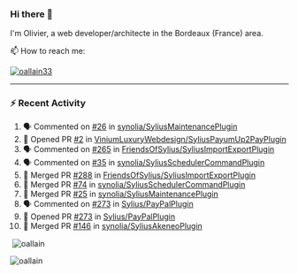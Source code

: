 ### Hi there 👋

I'm Olivier, a web developer/architecte in the Bordeaux (France) area.

📫 How to reach me:

<p> <a href="https://twitter.com/oallain33" target="blank"><img src="https://img.shields.io/twitter/follow/oallain33?logo=twitter&style=for-the-badge" alt="oallain33" /></a> </p>

---

### :zap: Recent Activity

<!--START_SECTION:activity-->
1. 🗣 Commented on [#26](https://github.com/synolia/SyliusMaintenancePlugin/issues/26) in [synolia/SyliusMaintenancePlugin](https://github.com/synolia/SyliusMaintenancePlugin)
2. 💪 Opened PR [#2](https://github.com/ViniumLuxuryWebdesign/SyliusPayumUp2PayPlugin/pull/2) in [ViniumLuxuryWebdesign/SyliusPayumUp2PayPlugin](https://github.com/ViniumLuxuryWebdesign/SyliusPayumUp2PayPlugin)
3. 🗣 Commented on [#265](https://github.com/FriendsOfSylius/SyliusImportExportPlugin/issues/265) in [FriendsOfSylius/SyliusImportExportPlugin](https://github.com/FriendsOfSylius/SyliusImportExportPlugin)
4. 🗣 Commented on [#35](https://github.com/synolia/SyliusSchedulerCommandPlugin/issues/35) in [synolia/SyliusSchedulerCommandPlugin](https://github.com/synolia/SyliusSchedulerCommandPlugin)
5. 🎉 Merged PR [#288](https://github.com/FriendsOfSylius/SyliusImportExportPlugin/pull/288) in [FriendsOfSylius/SyliusImportExportPlugin](https://github.com/FriendsOfSylius/SyliusImportExportPlugin)
6. 🎉 Merged PR [#74](https://github.com/synolia/SyliusSchedulerCommandPlugin/pull/74) in [synolia/SyliusSchedulerCommandPlugin](https://github.com/synolia/SyliusSchedulerCommandPlugin)
7. 🎉 Merged PR [#25](https://github.com/synolia/SyliusMaintenancePlugin/pull/25) in [synolia/SyliusMaintenancePlugin](https://github.com/synolia/SyliusMaintenancePlugin)
8. 🗣 Commented on [#273](https://github.com/Sylius/PayPalPlugin/issues/273) in [Sylius/PayPalPlugin](https://github.com/Sylius/PayPalPlugin)
9. 💪 Opened PR [#273](https://github.com/Sylius/PayPalPlugin/pull/273) in [Sylius/PayPalPlugin](https://github.com/Sylius/PayPalPlugin)
10. 🎉 Merged PR [#146](https://github.com/synolia/SyliusAkeneoPlugin/pull/146) in [synolia/SyliusAkeneoPlugin](https://github.com/synolia/SyliusAkeneoPlugin)
<!--END_SECTION:activity-->

<p>&nbsp;<img align="center" src="https://github-readme-stats.vercel.app/api?username=oallain&show_icons=true&locale=en" alt="oallain" /></p>

<p><img align="center" src="https://github-readme-streak-stats.herokuapp.com/?user=oallain&" alt="oallain" /></p>

